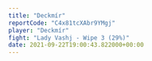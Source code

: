 ```yaml
---
title: "Deckmír"
reportCode: "C4x81tcXAbr9YMgj"
player: "Deckmír"
fight: "Lady Vashj - Wipe 3 (29%)"
date: 2021-09-22T19:00:43.822000+00:00
---
```

